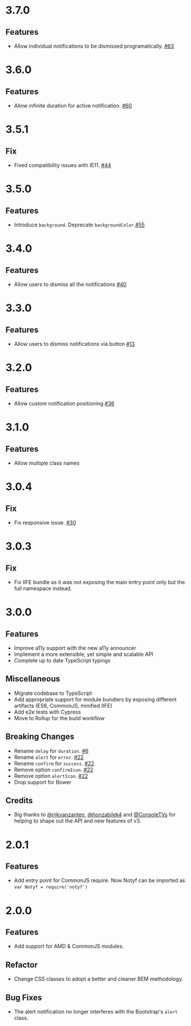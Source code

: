 # 3.7.0

## Features

- Allow individual notifications to be dismissed programatically. [#63](https://github.com/caroso1222/notyf/pull/63)

# 3.6.0

## Features

- Allow infinite duration for active notification. [#60](https://github.com/caroso1222/notyf/pull/60)

# 3.5.1

## Fix

- Fixed compatibility issues with IE11. [#44](https://github.com/caroso1222/notyf/issues/44)

# 3.5.0

## Features

- Introduce `background`. Deprecate `backgroundColor`.[#55](https://github.com/caroso1222/notyf/issues/55)

# 3.4.0

## Features

- Allow users to dismiss all the notifications [#40](https://github.com/caroso1222/notyf/issues/40)

# 3.3.0

## Features

- Allow users to dismiss notifications via button [#13](https://github.com/caroso1222/notyf/issues/13)

# 3.2.0

## Features

- Allow custom notification positioning [#36](https://github.com/caroso1222/notyf/issues/36)

# 3.1.0

## Features

- Allow multiple class names

# 3.0.4

## Fix

- Fix responsive issue. [#30](https://github.com/caroso1222/notyf/issues/30)

# 3.0.3

## Fix

- Fix IIFE bundle as it was not exposing the main entry point only but the full namespace instead.

# 3.0.0

## Features

* Improve a11y support with the new a11y announcer
* Implement a more extensible, yet simple and scalable API
* Complete up to date TypeScript typings

## Miscellaneous

* Migrate codebase to TypeScript
* Add appropriate support for module bundlers by exposing different artifacts (ES6, CommonJS, minified IIFE)
* Add e2e tests with Cypress
* Move to Rollup for the build workflow

## Breaking Changes

* Rename `delay` for `duration`. [#6](https://github.com/caroso1222/notyf/issues/6)
* Rename `alert` for `error`. [#22](https://github.com/caroso1222/notyf/issues/22)
* Rename `confirm` for `success`. [#22](https://github.com/caroso1222/notyf/issues/22)
* Remove option `confirmIcon`. [#22](https://github.com/caroso1222/notyf/issues/22)
* Remove option `alertIcon`. [#22](https://github.com/caroso1222/notyf/issues/22)
* Drop support for Bower

## Credits

* Big thanks to [@rijkvanzanten](https://github.com/rijkvanzanten), [@honzabilek4](https://github.com/honzabilek4) and [@ConsoleTVs](https://github.com/ConsoleTVs) for helping to shape out the API and new features of v3.

# 2.0.1

## Features

* Add entry point for CommonJS require. Now Notyf can be imported as `var Notyf = require('notyf')`

# 2.0.0

## Features

* Add support for AMD & CommonJS modules.

## Refactor

* Change CSS classes to adopt a better and cleaner BEM methodology.

## Bug Fixes

* The alert notification no longer interferes with the Bootstrap's `alert` class. 